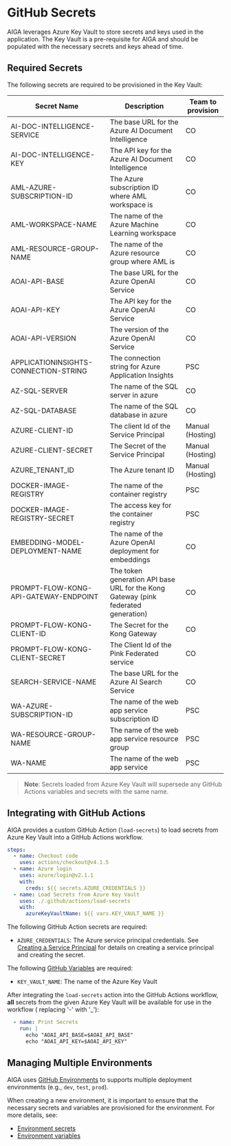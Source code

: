 # GitHub Secrets

AIGA leverages Azure Key Vault to store secrets and keys used in the application. The
Key Vault is a pre-requisite for AIGA and should be populated with the necessary secrets
and keys ahead of time.

## Required Secrets

The following secrets are required to be provisioned in the Key Vault:

| Secret Name                           | Description                                            | Team to provision |
|---------------------------------------|--------------------------------------------------------|-------------------|
| AI-DOC-INTELLIGENCE-SERVICE           | The base URL for the Azure AI Document Intelligence    | CO                |
| AI-DOC-INTELLIGENCE-KEY               | The API key for the Azure AI Document Intelligence     | CO                |
| AML-AZURE-SUBSCRIPTION-ID             | The Azure subscription ID where AML workspace is       | CO                |
| AML-WORKSPACE-NAME                    | The name of the Azure Machine Learning workspace       | CO                |
| AML-RESOURCE-GROUP-NAME               | The name of the Azure resource group where AML is      | CO                |
| AOAI-API-BASE                         | The base URL for the Azure OpenAI Service              | CO                |
| AOAI-API-KEY                          | The API key for the Azure OpenAI Service               | CO                |
| AOAI-API-VERSION                      | The version of the Azure OpenAI Service                | CO                |
| APPLICATIONINSIGHTS-CONNECTION-STRING | The connection string for Azure Application Insights   | PSC               |
| AZ-SQL-SERVER                         | The name of the SQL server in azure                    | CO                |
| AZ-SQL-DATABASE                       | The name of the SQL database in azure                  | CO                |
| AZURE-CLIENT-ID                       | The client Id of the Service Principal                 | Manual (Hosting)  |
| AZURE-CLIENT-SECRET                   | The Secret of the Service Principal                    | Manual (Hosting)  |
| AZURE_TENANT_ID                       | The Azure tenant ID                                    | Manual (Hosting)  |
| DOCKER-IMAGE-REGISTRY                 | The name of the container registry                     | PSC               |
| DOCKER-IMAGE-REGISTRY-SECRET          | The access key for the container registry              | PSC               |
| EMBEDDING-MODEL-DEPLOYMENT-NAME       | The name of the Azure OpenAI deployment for embeddings | CO                |
| PROMPT-FLOW-KONG-API-GATEWAY-ENDPOINT | The token generation API base URL for the Kong Gateway (pink federated generation) | CO |
| PROMPT-FLOW-KONG-CLIENT-ID            | The Secret for the  Kong Gateway                       | CO                |
| PROMPT-FLOW-KONG-CLIENT-SECRET        | The Client Id of the Pink Federated service            | CO                |
| SEARCH-SERVICE-NAME                   | The base URL for the Azure AI Search Service           | CO                |
| WA-AZURE-SUBSCRIPTION-ID              | The name of the web app service subscription ID        | PSC               |
| WA-RESOURCE-GROUP-NAME                | The name of the web app service resource group         | PSC               |
| WA-NAME                               | The name of the web app service                        | PSC               |

> **Note**: Secrets loaded from Azure Key Vault will supersede any GitHub Actions
> variables and secrets with the same name.

## Integrating with GitHub Actions

AIGA provides a custom GitHub Action (`load-secrets`) to load secrets from Azure Key
Vault into a GitHub Actions workflow.

```yaml
steps:
  - name: Checkout code
    uses: actions/checkout@v4.1.5
  - name: Azure login
    uses: azure/login@v2.1.1
    with:
      creds: ${{ secrets.AZURE_CREDENTIALS }}
  - name: Load Secrets from Azure Key Vault
    uses: ./.github/actions/load-secrets
    with:
      azureKeyVaultName: ${{ vars.KEY_VAULT_NAME }}
```

The following GitHub Action secrets are required:

- `AZURE_CREDENTIALS`: The Azure service principal credentials.
  See [Creating a Service Principal](https://learn.microsoft.com/en-us/azure/developer/github/connect-from-azure#use-the-azure-login-action-with-a-service-principal-secret)
  for details on creating a service principal and creating the secret.

The following [GitHub Variables](./github-variables.md) are required:

- `KEY_VAULT_NAME`: The name of the Azure Key Vault

After integrating the `load-secrets` action into the GitHub Actions workflow, **all**
secrets from the given Azure Key Vault will be available for use in the workflow (
replacing '-' with '_'):

```yaml
  - name: Print Secrets
    run: |
      echo "AOAI_API_BASE=$AOAI_API_BASE"
      echo "AOAI_API_KEY=$AOAI_API_KEY"
```

## Managing Multiple Environments

AIGA
uses [GitHub Environments](https://docs.github.com/en/actions/deployment/targeting-different-environments/managing-environments-for-deployment)
to supports multiple deployment environments (e.g., `dev`, `test`, `prod`).

When creating a new environment, it is important to ensure that the necessary secrets
and variables are provisioned for the environment. For more details, see:

- [Environment secrets](https://docs.github.com/en/actions/deployment/targeting-different-environments/managing-environments-for-deployment#environment-secrets)
- [Environment variables](https://docs.github.com/en/actions/deployment/targeting-different-environments/managing-environments-for-deployment#environment-variables)
